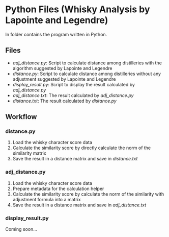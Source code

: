 # Python Files (Whisky Analysis by Lapointe and Legendre)
In folder contains the program written in Python.

## Files
<ul>
	<li><i>adj_distance.py</i>: Script to calculate distance among distilleries with the algorithm suggested by Lapointe and Legendre</li>
	<li><i>distance.py</i>: Script to calculate distance among distilleries without any adjustment suggested by Lapointe and Legendre</li>
	<li><i>display_result.py</i>: Script to display the result calculated by <i>adj_distance.py</i></li>
	<li><i>adj_distance.txt</i>: The result calculated by <i>adj_distance.py</i></li>
	<li><i>distance.txt</i>: The result calculated by <i>distance.py</i></li>
</ul>

## Workflow
### distance.py
<ol>
	<li>Load the whisky character score data</li>
	<li>Calculate the similarity score by directly calculate the norm of the similarity matrix</li>
	<li>Save the result in a distance matrix and save in <i>distance.txt</i></li>
</ol>

### adj_distance.py
<ol>
	<li>Load the whisky character score data</li>
	<li>Prepare metadata for the calculation helper</li>
	<li>Calculate the similarity score by calculate the norm of the similarity with adjustment formula into a matrix</li>
	<li>Save the result in a distance matrix and save in <i>adj_distance.txt</i></li>
</ol>

### display_result.py
Coming soon...